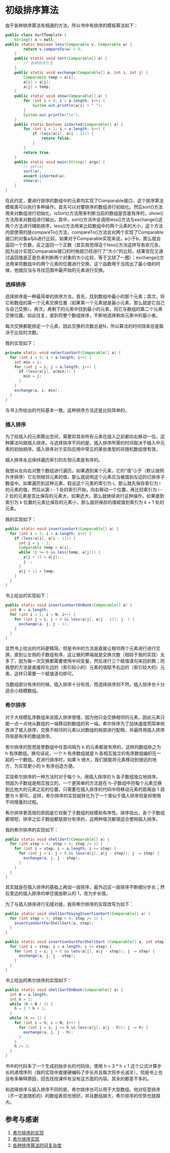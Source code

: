 # 初级排序算法



由于各种排序算法有相通的方法，所以书中有排序的模板算法如下：

```java
public class SortTemplate {
    String[] a = null;
public static boolean less(Comparable v, Comparable w) {
        return v.compareTo(w) < 0;
    }
    public static void sort(Comparable[] a) {
        // 各种排序方法
    }
    public static void exchange(Comparable[] a, int i, int j) {
        Comparable temp = a[i];
        a[i] = a[j];
        a[j] = temp;
    }
    public static void show(Comparable[] a) {
        for (int i = 0; i < a.length; i++) {
            System.out.println(a[i] + " ");
        }
        System.out.println("\n");
    }
    public static boolean isSorted(Comparable[] a) {
        for (int i = 1; i < a.length; i++) {
            if (less(a[i], a[i - 1])) {
                return false;
            }
        }
        return true;
    }
    public static void main(String[] args) {
		// get(a)
        sort(a);
        assert isSorted(a);
        show(a);
    }
}
```

在此约定，要进行排序的数组中的元素均实现了Comparable接口，这个排序算法模板类可以执行多种操作。首先可以对要排序的数组进行初始化。然后sort()方法用来对数组进行初始化，isSort()方法用来判断当前的数组是否是有序的，show()方法用来对数组进行输出。其中，sort()方法中会调用less()方法与exchange()这两个方法进行辅助排序，less()方法用来比较数组中的两个元素的大小，这个方法内部使用的是compareTo()方法，compareTo()方法会对两个实现了Comparable接口的对象a与b进行比较，如果对于Comparable实现来说，a小于b，那么就会返回一个负数，反之返回一个正数（其实我觉得这个less()方法这样写有些冗余，因为设计实现Comparable接口的时候就已经进行了“大小”的比较，结果现在又通过返回值是正是负来判断两个对象的大小比较，等于又绕了一圈）；exchange()方法用来将数组中的两个元素的位置进行交换，这个函数用于当找出了最小值的时候，他就应当与寻找范围中最开始的元素进行交换。

### 选择排序

选择排序是一种最简单的排序方法，首先，找到数组中最小的那个元素；其次，将它和数组的第一个元素交换位置（如果第一个元素就是最小元素，那么就是它自己与自己交换）。再次，再剩下的元素中找到最小的元素，将它与数组的第二个元素交换位置。如此往复，直到将整个数组排序，不断地选择剩余元素中的最小者。

每次交换都能排定一个元素，因此交换的次数总是N，所以算法的时间效率总是取决于比较的次数。

我的实现如下：

```java
private static void selectionSort(Comparable[] a) {
  for (int i = 0; i < a.length; i++) {
    int min = i;
    for (int j = i; j < a.length; j++) {
      if (less(a[j], a[min])) {
        min = j;
      }
    }
    exchange(a, i, min);
  }
}
```

与书上所给出的代码基本一致。这种排序方法还是比较简单的。

### 插入排序

为了给插入的元素腾出空间，需要将其余所有元素在插入之前都向右移动一位。这种算法叫做插入排序。与选择排序不同的是，插入排序所需的时间取决于输入中元素的初始顺序。插入排序对于实际应用中常见的某些类型的非随机数组很有效。

插入排序永远保持遍历索引的左侧元素是有序的。

我想从左向右对整个数组进行遍历，如果遇到某个元素，它的“值”小于（默认按照升序排序）它左侧相邻元素的值，那么就说明这个元素应当被插到左边的已排序子数组中。如果遍历到这种元素，假设这个元素的索引为 i，那么就先保存索引为 i 的元素的值，然后从第 i - 1 处的索引开始，向右移动一个位置，再比较索引为 i - 2 处的元素是否比保存的元素大，如果还大，那么就继续进行这种操作，如果直到索引为 k 位置的元素比保存的元素小，那么就将保存的值赋值到索引为 k + 1 处的元素。

我的实现如下：

```java
public static void insertionSort(Comparable[] a) {
  for (int i = 1; i < a.length; i++) {
    if (less(a[i], a[i - 1])) {
      int j = i - 1;
      Comparable temp = a[i];
      while (j >= 0 && less(temp, a[j])) {
        a[j + 1] = a[j];
        j--;
      }
      a[j + 1] = temp;
    }
  }
}
```

书上给出的实现如下：

```java
public static void insertionSortOnBook(Comparable[] a) {
  int N = a.length;
  for (int i = 1; i < N; i++) {
    for (int j = i; j > 0 && less(a[j], a[j - 1]); j--) {
      exchange(a, j, j - 1);
    }
  }
}
```

显然书上给出的代码更精简。但是书中的方法是直接让相邻两个元素进行进行交换，直到让左侧的子数组有序。这让做的弊端就是交换次数（相较于我的实现）太多了，因为每一次交换都需要使用中间变量，然后进行三个赋值语句来回折腾；而我想的方法是直接将左边的（索引较小的）元素的值赋予右边的（索引较大的）元素，这样只需要一个赋值语句即可。

当数组部分有序的时候，插入排序十分有效，而选择排序则不然。插入排序也十分适合小规模数组。



### 希尔排序

对于大规模乱序数组来说插入排序很慢，因为他只会交换相邻的元素，因此元素只能一点一点地从数组的一端移动到数组的另一端。希尔排序为了加快速度而简单地改进了插入排序，交换不相邻的元素以对数组的局部进行配租，并最终用插入排序将局部有序的数组排序。

希尔排序的思想是使数组中任意间隔为 h 的元素都是有序的，这样的数组称之为 h 有序数组。换句话说，一个 h 有序数组就是 h 各相互独立的有序数组编织在一起的一个数组。在进行排序时，如果 h 很大，我们就能将元素移动到很远的地方，为实现更小的 h 有序创造方便。

实现希尔排序的一种方法时对于每个 h，用插入排序的 h 各子数组独立地排序。但因为子数组是相互独立的，一个更简单的方法是在 h-子数组中将每个元素交换到比他大的元素之前的位置。只需要在插入排序的代码中将移动元素的距离由 1 调整为 h 即可。这样，希尔排序的实现就转化为了一个类似于插入排序但是却使用不同增量的过程。

希尔排序更高效的原因是它权衡了子数组的规模和有序性。排序指出，各个子数组都很短，排序之后子数组都是部分有序的，这两种情况都很适合使用插入排序。

我的希尔排序的实现如下：

```java
public static void shellSort(Comparable[] a) {
  for (int step = 4; step > 0; step /= 2) {
    for (int i = step; i < a.length; i += step) {
      for (int j = i; j > 0 && less(a[j], a[j - step]); j -= step) {
        exchange(a, j, j - step);
      }
    }
  }
}
```

其实就是在插入排序的基础上再加一层排序，最外边这一层排序不断细分步长；然后里边的插入排序的单位值由默认的 1，改为步长值。

为了与插入排序进行无缝对接，我将希尔排序的实现改写为如下：

```java
public static void shellSortUsingInsertionSort(Comparable[] a) {
  for (int step = 5; step > 0; step /= 2) {
    insertionSortForShellSort(a, step);
  }
}

public static void insertionSortForShellSort (Comparable[] a, int step) {
  for (int i = step; i < a.length; i += step) {
    for (int j = i; j > 0 && less(a[j], a[j - step]); j -= step) {
      exchange(a, j, j - step);
    }
  }
}
```

书上给出的希尔排序的实现如下：

```java
public static void shellSortOnBook(Comparable[] a) {
  int N = a.length;
  int h = 1;
  while (h < N / 3) {
    h = 3 * h + 1;
  }
  while (h >= 1) {
    for (int i = h; i < N; i++) {
      for (int j = i; j >= h && less(a[j], a[j - h]); j -= h) {
        exchange(a, j, j - h);
      }
    }
    h /= 3;
  }
}
```

书中的代码多了一个生成初始步长的代码块，使用 h = 3 * h + 1 这个公式计算步长的递增序列（我的实现中直接硬编码了步长并且每次将步长减半），但是书上也没有多解释原因，回去找找课件有没有这方面的内容。其余的都差不多的。

和选择排序与插入排序不同的是，希尔排序也可以用于大型数组。他对任意排序（不一定是随机的）的数组表现也很好。并且数组越大，希尔排序的优势也就越大。





## 参考与感谢

1. [希尔排序的实现](http://blog.csdn.net/morewindows/article/details/6668714)
2. [希尔排序实现](http://www.cnblogs.com/skywang12345/p/3597597.html)
3. [各种排序算法时间复杂度](https://www.cnblogs.com/xiaochun126/p/5086037.html)